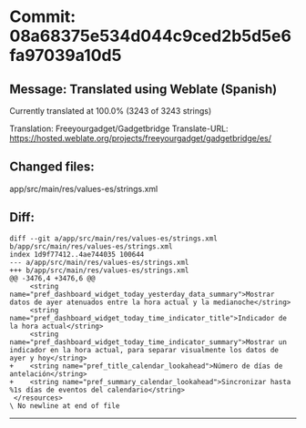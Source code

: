 # Commit: 08a68375e534d044c9ced2b5d5e6fa97039a10d5
## Message: Translated using Weblate (Spanish)

Currently translated at 100.0% (3243 of 3243 strings)

Translation: Freeyourgadget/Gadgetbridge
Translate-URL: https://hosted.weblate.org/projects/freeyourgadget/gadgetbridge/es/
## Changed files:
app/src/main/res/values-es/strings.xml

## Diff:
```
diff --git a/app/src/main/res/values-es/strings.xml b/app/src/main/res/values-es/strings.xml
index 1d9f77412..4ae744035 100644
--- a/app/src/main/res/values-es/strings.xml
+++ b/app/src/main/res/values-es/strings.xml
@@ -3476,4 +3476,6 @@
     <string name="pref_dashboard_widget_today_yesterday_data_summary">Mostrar datos de ayer atenuados entre la hora actual y la medianoche</string>
     <string name="pref_dashboard_widget_today_time_indicator_title">Indicador de la hora actual</string>
     <string name="pref_dashboard_widget_today_time_indicator_summary">Mostrar un indicador en la hora actual, para separar visualmente los datos de ayer y hoy</string>
+    <string name="pref_title_calendar_lookahead">Número de días de antelación</string>
+    <string name="pref_summary_calendar_lookahead">Sincronizar hasta %1s días de eventos del calendario</string>
 </resources>
\ No newline at end of file
```
-----------------------------------
